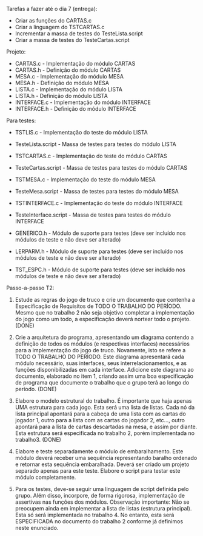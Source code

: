 Tarefas a fazer até o dia 7 (entrega):

- Criar as funções do CARTAS.c
- Criar a linguagem do TSTCARTAS.c
- Incrementar a massa de testes do TesteLista.script
- Criar a massa de testes do TesteCartas.script

Projeto:

- CARTAS.c - Implementação do módulo CARTAS
- CARTAS.h - Definição do módulo CARTAS
- MESA.c - Implementação do módulo MESA
- MESA.h - Definição do módulo MESA
- LISTA.c - Implementação do módulo LISTA
- LISTA.h - Definição do módulo LISTA
- INTERFACE.c - Implementação do módulo INTERFACE
- INTERFACE.h - Definição do módulo INTERFACE

Para testes:

- TSTLIS.c - Implementação do teste do módulo LISTA

- TesteLista.script - Massa de testes para testes do módulo LISTA

- TSTCARTAS.c - Implementação do teste do módulo CARTAS

- TesteCartas.script - Massa de testes para testes do módulo CARTAS

- TSTMESA.c - Implementação do teste do módulo MESA

- TesteMesa.script - Massa de testes para testes do módulo MESA

- TSTINTERFACE.c - Implementação do teste do módulo INTERFACE

- TesteInterface.script - Massa de testes para testes do módulo INTERFACE

- GENERICO.h - Módulo de suporte para testes (deve ser incluído nos módulos de teste e não deve ser alterado)

- LERPARM.h - Módulo de suporte para testes (deve ser incluído nos módulos de teste e não deve ser alterado)

- TST_ESPC.h - Módulo de suporte para testes (deve ser incluído nos módulos de teste e não deve ser alterado)

Passo-a-passo T2:

1. Estude as regras do jogo de truco e crie um documento que contenha a Especificação de
Requisitos de TODO O TRABALHO DO PERÍODO. Mesmo que no trabalho 2 não seja
objetivo completar a implementação do jogo como um todo, a especificação deverá nortear
todo o projeto. (DONE)

2. Crie a arquitetura do programa, apresentando um diagrama contendo a definição de todos os
módulos (e respectivas interfaces) necessários para a implementação do jogo de truco.
Novamente, isto se refere a TODO O TRABALHO DO PERÍODO. Este diagrama apresentará
cada módulo necessário, suas interfaces, seus interrelacionamentos, e as funções
disponibilizadas em cada interface. Adicione este diagrama ao documento, elaborado no item
1, criando assim uma boa especificação de programa que documente o trabalho que o grupo
terá ao longo do período. (DONE)

3. Elabore o modelo estrutural do trabalho. É importante que haja apenas UMA estrutura para
cada jogo. Esta será uma lista de listas. Cada nó da lista principal apontará para a cabeça de
uma lista com as cartas do jogador 1, outro para a lista com as cartas do jogador 2, etc..., outro
apontará para a lista de cartas descartadas na mesa, e assim por diante. Esta estrutura será
especificada no trabalho 2, porém implementada no trabalho3. (DONE)

4. Elabore e teste separadamente o módulo de embaralhamento. Este módulo deverá receber
uma sequência representando baralho ordenado e retornar esta sequência embaralhada.
Deverá ser criado um projeto separado apenas para este teste. Elabore o script para testar
este módulo completamente.

5. Para os testes, deve-se seguir uma linguagem de script definida pelo grupo. Além disso,
incorpore, de forma rigorosa, implementação de assertivas nas funções dos módulos.
Observação importante: Não se preocupem ainda em implementar a lista de listas (estrutura
principal). Esta só será implementada no trabalho 4. No entanto, esta será ESPECIFICADA no
documento do trabalho 2 conforme já definimos neste enunciado.
